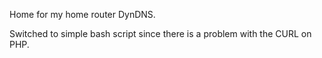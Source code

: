 Home for my home router DynDNS.

Switched to simple bash script since there is a problem with the CURL on PHP.
